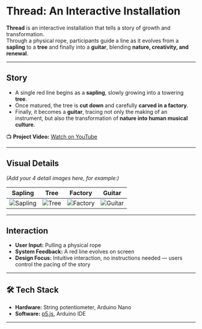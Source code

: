 # Thread: An Interactive Installation

**Thread** is an interactive installation that tells a story of growth and transformation.  
Through a physical rope, participants guide a line as it evolves from a **sapling** to a **tree** and finally into a **guitar**, blending **nature, creativity, and renewal**.

---

## Story

- A single red line begins as a **sapling**, slowly growing into a towering **tree**.  
- Once matured, the tree is **cut down** and carefully **carved in a factory**.  
- Finally, it becomes a **guitar**, tracing not only the making of an instrument, but also the transformation of **nature into human musical culture**.

📺 **Project Video:** [Watch on YouTube](https://youtu.be/XzeWMsJH0lg)

---

## Visual Details
*(Add your 4 detail images here, for example:)*

| Sapling | Tree | Factory | Guitar |
|---------|------|---------|--------|
| ![Sapling](assets/sapling.png) | ![Tree](assets/tree.png) | ![Factory](assets/factory.png) | ![Guitar](assets/guitar.png) |

---

## Interaction

- **User Input:** Pulling a physical rope  
- **System Feedback:** A red line evolves on screen  
- **Design Focus:** Intuitive interaction, no instructions needed — users control the pacing of the story  

---

## 🛠 Tech Stack

- **Hardware:** String potentiometer, Arduino Nano  
- **Software:** [p5.js](https://p5js.org/), Arduino IDE  

---
